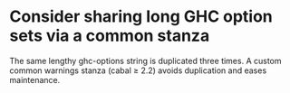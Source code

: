 # Consider sharing long GHC option sets via a common stanza

The same lengthy ghc-options string is duplicated three times. A custom common warnings stanza (cabal ≥ 2.2) avoids duplication and eases maintenance.

